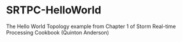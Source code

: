 SRTPC-HelloWorld
================

The Hello World Topology example from Chapter 1 of Storm Real-time Processing Cookbook (Quinton Anderson)

